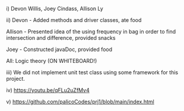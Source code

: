 i) Devon Willis, Joey Cindass, Allison Ly

ii)
Devon - Added methods and driver classes, ate food

Allison - Presented idea of the using frequency in bag in order to find intersection and difference, provided snacks

Joey - Constructed javaDoc, provided food

All: Logic theory (ON WHITEBOARD!)

iii) We did not implement unit test class using some framework for this project.

iv) https://youtu.be/qFLu2uZfMv4

v) https://github.com/palicoCodes/prj1/blob/main/index.html

